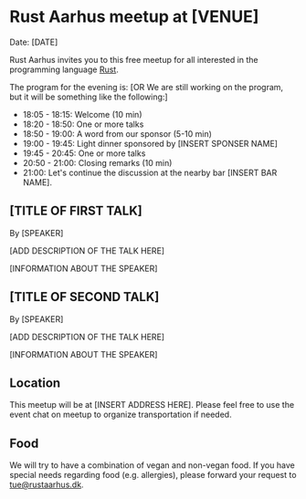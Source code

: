 # Rust Aarhus meetup at [VENUE]

Date: [DATE]

Rust Aarhus invites you to this free meetup for all interested in the programming language [Rust].

The program for the evening is:
[OR   We are still working on the program, but it will be something like the following:]

- 18:05 - 18:15: Welcome (10 min)
- 18:20 - 18:50: One or more talks
- 18:50 - 19:00: A word from our sponsor (5-10 min)
- 19:00 - 19:45: Light dinner sponsored by [INSERT SPONSER NAME]
- 19:45 - 20:45: One or more talks
- 20:50 - 21:00: Closing remarks (10 min)
- 21:00: Let's continue the discussion at the nearby bar [INSERT BAR NAME].

## [TITLE OF FIRST TALK]

By [SPEAKER]

[ADD DESCRIPTION OF THE TALK HERE]

[INFORMATION ABOUT THE SPEAKER]


## [TITLE OF SECOND TALK]

By [SPEAKER]

[ADD DESCRIPTION OF THE TALK HERE]

[INFORMATION ABOUT THE SPEAKER]


## Location
This meetup will be at [INSERT ADDRESS HERE]. Please feel free to use the event chat on meetup to organize transportation if needed.

## Food
We will try to have a combination of vegan and non-vegan food. If you have special needs regarding food (e.g. allergies), please forward your request to tue@rustaarhus.dk.


[rust]: https://www.rust-lang.org/
